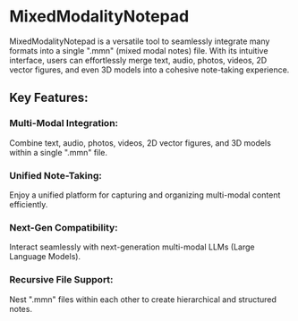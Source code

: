 # MixedModalityNotepad

MixedModalityNotepad is a versatile tool to seamlessly integrate many formats into a single ".mmn" (mixed modal notes) file. With its intuitive interface, users can effortlessly merge text, audio, photos, videos, 2D vector figures, and even 3D models into a cohesive note-taking experience.

## Key Features:

### Multi-Modal Integration:
Combine text, audio, photos, videos, 2D vector figures, and 3D models within a single ".mmn" file.
### Unified Note-Taking:
Enjoy a unified platform for capturing and organizing multi-modal content efficiently.
### Next-Gen Compatibility:
Interact seamlessly with next-generation multi-modal LLMs (Large Language Models).
### Recursive File Support:
Nest ".mmn" files within each other to create hierarchical and structured notes.
